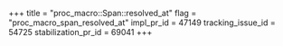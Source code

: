 +++
title = "proc_macro::Span::resolved_at"
flag = "proc_macro_span_resolved_at"
impl_pr_id = 47149
tracking_issue_id = 54725
stabilization_pr_id = 69041
+++
